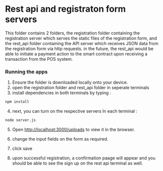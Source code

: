 # Rest api and registraton form servers

This folder contains 2 folders, the registration folder containing the registration server
which serves the static files of the registration form, and the rest_api folder containing the API server which receives JSON data 
from the registration form via http requests. in the future, the rest_api would be able to initiate a payment action to
the smart contract upon receiving a transaction from the POS system.

### Running the apps

1. Ensure the folder is downloaded locally onto your device.
2. open the registration folder and rest_api folder in seperate terminals
3. install dependencies in both terminals by typing : 

```bash
npm install
```

4. next, you can turn on the respective servers 
In each terminal :

```bash
node server.js
```

5. Open [http://localhost:3000/uploads](http://localhost:3000/uploads) to view it in the browser.

6. change the input fields on the form as required.

7. click save

8. upon successful registration, a confirmation paage will appear and you should be able to see the sign up on the rest api terminal as well.

